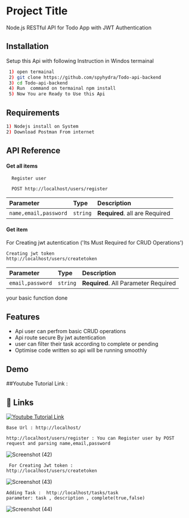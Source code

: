 
# Project Title

Node.js RESTful API for Todo App with JWT Authentication

## Installation

Setup this Api with following Instruction in Windos termainal

```bash
 1) open termainal 
 2) git clone https://github.com/spyhydra/Todo-api-backend
 3) cd Todo-api-backend
 4) Run  command on termainal npm install 
 5) Now You are Ready to Use this Api 
```
## Requirements
```bash
1) Nodejs install on System
2) Download Postman From internet
 ```

 

## API Reference

#### Get all items

```http
  Register user

  POST http://localhost/users/register
```

| Parameter | Type     | Description                |
| :-------- | :------- | :------------------------- |
| `name,email,password` | `string` | **Required**. all are Required |

#### Get item
For Creating jwt autentication ('Its Must Required for CRUD Operations')
```http
Creating jwt token
http://localhost/users/createtoken
```

| Parameter | Type     | Description                       |
| :-------- | :------- | :-------------------------------- |
| `email,password`      | `string` | **Required**. All Parameter Required |

your basic function done






## Features

- Api user can perfrom basic CRUD operations
- Api route secure By jwt autentication
- user can filter their task according to complete or pending 
- Optimise code written so api will be running smoothly 


## Demo

##Youtube Tutorial Link :

## 🔗 Links
[![Youtube Tutorial Link](![yt](https://user-images.githubusercontent.com/49969478/233798451-a9652d93-1a86-42ab-b98a-9a2eab3f075e.png)
)](https://youtu.be/BLl32FvcdVM)



```
Base Url : http://localhost/

http://localhost/users/register : You can Register user by POST request and parsing name,email,password
```

![Screenshot (42)](https://user-images.githubusercontent.com/49969478/233797260-c2fc66bf-f6b9-4f11-bda5-4520841c9adf.png)

```
 For Creating Jwt token :
http://localhost/users/createtoken

```

![Screenshot (43)](https://user-images.githubusercontent.com/49969478/233797506-3aa30772-d3e9-4525-9cc1-18b9afc0b8a0.png)

```
Adding Task :  http://localhost/tasks/task    
parameter: task , description , complete(true,false)

```

![Screenshot (44)](https://user-images.githubusercontent.com/49969478/233798026-5399314a-b976-4731-8760-536557cc06cb.png)









